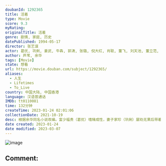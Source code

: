 ```yaml
---
doubanId: 1292365
title: 活着
type: Movie
score: 9.3
myRating: 
originalTitle: 活着
genre: 剧情, 家庭, 历史
datePublished: 1994-05-17
director: 张艺谋
actor: 葛优, 巩俐, 姜武, 牛犇, 郭涛, 张璐, 倪大红, 肖聪, 董飞, 刘天池, 董立范, 黄宗洛, 刘燕瑾, 李连义, 杨同顺, 苏岩, 王丽华
author: 芦苇, 余华
tags: [Movie]
state: 想看
url: https://movie.douban.com/subject/1292365/
aliases:
  - 人生
  - Lifetimes
  - To_Live
country: 中国大陆, 中国香港
language: 汉语普通话
IMDb: tt0110081
time: 132分钟
createTime: 2023-01-24 02:01:06
collectionDate: 2021-10-19
desc: 根据余华同名小说改编。富少福贵（葛优）嗜赌成性，妻子家珍（巩俐）屡劝无果后带着女儿凤霞离开了他，当夜，福贵输光所有家产气死父亲，被迫靠变卖母亲首饰租间破屋过活。一年后，家珍手拉凤霞怀抱刚出世的儿子有...
date created: 2023-01-24
date modified: 2023-03-07
---
```


![image](p2597919477.jpg)

Comment:
---
